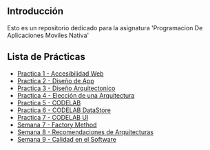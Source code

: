 ## Introducción

Esto es un repositorio dedicado para la asignatura 'Programacion De Aplicaciones Moviles Nativa'

## Lista de Prácticas

<ul>
  <li><a href='./Práctica%201%20-%20Accesibilidad'>Practica 1 - Accesibilidad Web</a></li>
  <li><a href='./Práctica%202%20-%20Diseño%20de%20App'>Practica 2 - Diseño de App</a></li>
  <li><a href='./Práctica%203%20-%20Diseño%20Arquitectónico'>Practica 3 - Diseño Arquitectonico</a></li>
  <li><a href='./Práctica%204%20-%20Elección%20de%20una%20Arquitectura'>Practica 4 - Elección de una Arquitectura</a></li>
  <li><a href='./Práctica%205%20-%20CodeLab'>Practica 5 - CODELAB</a></li>
  <li><a href='./Práctica%206%20-%20CodeLab%20DataStore'>Practica 6 - CODELAB DataStore</a></li>
  <li><a href='./Práctica%207%20-%20CodeLab%20UI'>Practica 7 - CODELAB UI</a></li>
  <li><a href='./S7%20-%20Factory%20Method'>Semana 7 - Factory Method</a></li>
  <li><a href='./S8%20-%20Recomendaciones%20de%20Arquitectura'>Semana 8 - Recomendaciones de Arquitecturas</a></li>
   <li><a href='./S9%20-%20Calidad%20en%20el%20Software'>Semana 9 - Calidad en el Software</a></li>
</ul>
